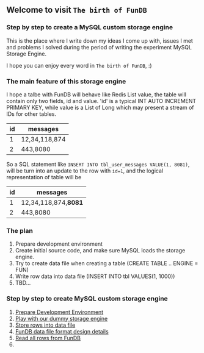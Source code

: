 ## Welcome to visit `The birth of FunDB`

### Step by step to create a MySQL custom storage engine

This is the place where I write down my ideas I come up with, issues I met and problems I solved during the period of writing the experiment MySQL Storage Engine.

I hope you can enjoy every word in `The birth of FunDB`, :)

### The main feature of this storage engine
I hope a talbe with FunDB will behave like Redis List value, the table will contain only two fields, id and value. 'id' is a typical INT AUTO INCREMENT PRIMARY KEY, while value is a List of Long which may present a stream of IDs for other tables.

|id |messages  |
--- | --- |
|1|12,34,118,874|
|2|443,8080|

So a SQL statement like `INSERT INTO tbl_user_messages VALUE(1, 8081)`, will be turn into an update to the row with `id=1`, and the logical representation of table will be

|id |messages  |
--- | --- |
|1|12,34,118,874,<b>8081</b>|
|2|443,8080|

### The plan
1. Prepare development environment
2. Create initial source code, and make sure MySQL loads the storage engine.
3. Try to create data file when creating a table (CREATE TABLE .. ENGINE = FUN)
4. Write row data into data file (INSERT INTO tbl VALUES(1, 1000))
5. TBD...

### Step by step to create MySQL custom storage engine
1.  [Prepare Development Environment](./env.md)
2.  [Play with our dummy storage engine](./play.md)
3.  [Store rows into data file](./datafile.md)
4.  [FunDB data file format design details](./dbfile_format.md)
5.  [Read all rows from FunDB](./readrows.md)
6.  
